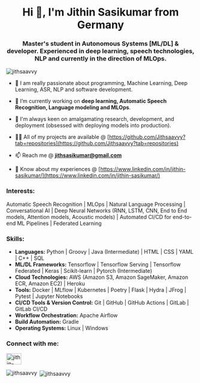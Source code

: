 <h1 align="center">Hi 👋, I'm Jithin Sasikumar from Germany</h1>
<h3 align="center">Master's student in Autonomous Systems [ML/DL] & developer. Experienced in deep learning, speech technologies, NLP and currently in the direction of MLOps.</h3>

<p align="left"> <img src="https://komarev.com/ghpvc/?username=jithsaavvy&label=Profile%20views&color=0e75b6&style=flat" alt="jithsaavvy" /> </p>

- 🔭 I am really passionate about programming, Machine Learning, Deep Learning, ASR, NLP and software development.

- 🔭 I’m currently working on **deep learning, Automatic Speech Recognition, Language modeling and MLOps**.

- 🔭 I'm always keen on amalgamating research, development, and deployment (obsessed with deploying models into production).

- 👨‍💻 All of my projects are available @ [https://github.com/Jithsaavvy?tab=repositories](https://github.com/Jithsaavvy?tab=repositories)

- 📫 Reach me @ **jithsasikumar@gmail.com**

- 📄 Know about my experiences @ [https://www.linkedin.com/in/jithin-sasikumar/](https://www.linkedin.com/in/jithin-sasikumar/)

### Interests:
Automatic Speech Recognition | MLOps | Natural Language Processing | Conversational AI | Deep Neural Networks (RNN, LSTM, CNN, End to End models, Attention models, Acoustic models) | Automated CI/CD for end-to-end ML Pipelines | Federated Learning

### Skills:
- **Languages:** Python | Groovy | Java (Intermediate) | HTML | CSS | YAML | C++ | SQL
- **ML/DL Frameworks:** Tensorflow | Tensorflow Serving | Tensorflow Federated | Keras | Scikit-learn | Pytorch (Intermediate)
- **Cloud Technologies:** AWS (Amazon S3, Amazon SageMaker, Amazon ECR, Amazon EC2) | Heroku
- **Tools:** Docker | MLflow | Kubernetes | Poetry | Flask | Hydra | JFrog | Pytest | Jupyter Notebooks
- **CI/CD Tools & Version Control:** Git | GitHub | GitHub Actions | GitLab | GitLab CI/CD
- **Workflow Orchestration:** Apache Airflow
- **Build Automation:** Gradle
- **Operating Systems:** Linux | Windows

<h3 align="left">Connect with me:</h3>
<p align="left">
<a href="https://linkedin.com/in/jithin-sasikumar" target="blank"><img align="center" src="https://raw.githubusercontent.com/rahuldkjain/github-profile-readme-generator/master/src/images/icons/Social/linked-in-alt.svg" alt="jithin-sasikumar" height="30" width="40" /></a>
</p>

<p><img align="left" src="https://github-readme-stats.vercel.app/api/top-langs?username=jithsaavvy&show_icons=true&locale=en&layout=compact" alt="jithsaavvy" /></p>

<p>&nbsp;<img align="center" src="https://github-readme-stats.vercel.app/api?username=jithsaavvy&show_icons=true&locale=en" alt="jithsaavvy" /></p>

